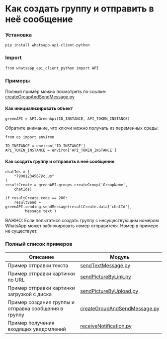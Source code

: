 # Как создать группу и отправить в неё сообщение
### Установка
```
pip install whatsapp-api-client-python
```
### Import 
```
from whatsapp_api_client_python import API
```
### Примеры
Полный пример можно посмотреть по ссылке: [createGroupAndSendMessage.py](https://github.com/green-api/whatsapp-api-client-python/blob/master/examples/createGroupAndSendMessage.py)

#### Как инициализировать объект

```
greenAPI = API.GreenApi(ID_INSTANCE, API_TOKEN_INSTANCE)
```
Обратите внимание, что ключи можно получать из переменных среды:
```
from os import environ

ID_INSTANCE = environ['ID_INSTANCE']
API_TOKEN_INSTANCE = environ['API_TOKEN_INSTANCE']
```

#### Как создать группу и отправить в неё сообщение

```
chatIds = [
    "79001234567@c.us"
]
resultCreate = greenAPI.groups.createGroup('GroupName', 
    chatIds)

if resultCreate.code == 200:
    resultSend = greenAPI.sending.sendMessage(resultCreate.data['chatId'], 
        'Message text')
```

ВАЖНО: Если попытаться создать группу с несуществующим номером WhatsApp 
может заблокировать номер отправителя. Номер в примере не существует.

### Полный список примеров

Описание |  Модуль
----- | ----- 
Пример отправки текста | [sendTextMessage.py](https://github.com/green-api/whatsapp-api-client-python/blob/master/examples/sendTextMessage.py)
Пример отправки картинки по URL | [sendPictureByLink.py](https://github.com/green-api/whatsapp-api-client-python/blob/master/examples/sendPictureByLink.py)
Пример отправки картинки загрузкой с диска | [sendPictureByUpload.py](https://github.com/green-api/whatsapp-api-client-python/blob/master/examples/sendPictureByUpload.py)
Пример создание группы и отправка сообщения в группу | [createGroupAndSendMessage.py](https://github.com/green-api/whatsapp-api-client-python/blob/master/examples/createGroupAndSendMessage.py)
Пример получения входящих уведомлений | [receiveNotification.py](https://github.com/green-api/whatsapp-api-client-python/blob/master/examples/receiveNotification.py)
